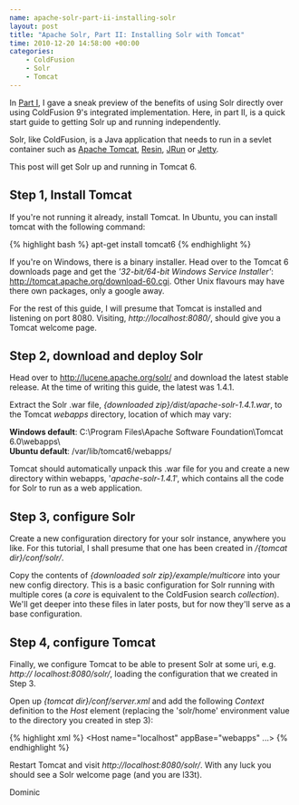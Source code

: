 ```yaml
--- 
name: apache-solr-part-ii-installing-solr
layout: post
title: "Apache Solr, Part II: Installing Solr with Tomcat"
time: 2010-12-20 14:58:00 +00:00
categories:
    - ColdFusion
    - Solr
    - Tomcat
---
```


In <a href="/2010/12/apache-solr-or-departing-from-confines.html">Part I</a>, I gave a sneak preview of the benefits of using Solr directly over using ColdFusion 9's integrated implementation. Here, in part II, is a quick start guide to getting Solr up and running independently.<!--more-->

Solr, like ColdFusion, is a Java application that needs to run in a sevlet container such as <a href="http://tomcat.apache.org/">Apache Tomcat</a>, <a href="http://www.caucho.com/">Resin</a>, <a href="http://www.adobe.com/products/jrun/">JRun</a> or <a href="http://jetty.codehaus.org/jetty/">Jetty</a>.

This post will get Solr up and running in Tomcat 6.

Step 1, Install Tomcat
----------------------

If you're not running it already, install Tomcat. In Ubuntu, you can install tomcat with the following command:

{% highlight bash %}
apt-get install tomcat6
{% endhighlight %}

If you're on Windows, there is a binary installer. Head over to the Tomcat 6 downloads page and get the *'32-bit/64-bit Windows Service Installer'*:
<a href="http://tomcat.apache.org/download-60.cgi">http://tomcat.apache.org/download-60.cgi</a>. Other Unix flavours may have there own packages, only a google away.

For the rest of this guide, I will presume that Tomcat is installed and listening on port 8080. Visiting, *http://localhost:8080/*, should give you a Tomcat welcome page.

Step 2, download and deploy Solr
--------------------------------

Head over to <http://lucene.apache.org/solr/> and download the latest stable release. At the time of writing this guide, the latest was 1.4.1.

Extract the Solr .war file, *{downloaded zip}/dist/apache-solr-1.4.1.war*, to the Tomcat *webapps* directory, location of which may vary:

**Windows default**: C:\Program Files\Apache Software Foundation\Tomcat 6.0\webapps\  
**Ubuntu default**: /var/lib/tomcat6/webapps/

Tomcat should automatically unpack this .war file for you and create a new directory within webapps, '*apache-solr-1.4.1*', which contains all the code for Solr to run as a web application.

Step 3, configure Solr
----------------------

Create a new configuration directory for your solr instance, anywhere you like. For this tutorial, I shall presume that one has been created in */{tomcat dir}/conf/solr/*.

Copy the contents of *{downloaded solr zip}/example/multicore* into your new config directory. This is a basic configuration for Solr running with multiple cores (a *core* is equivalent to the ColdFusion search *collection*). We'll get deeper into these files in later posts, but for now they'll serve as a base configuration.

Step 4, configure Tomcat
------------------------

Finally, we configure Tomcat to be able to present Solr at some uri, e.g. *http:// localhost:8080/solr/*, loading the configuration that we created in Step 3.

Open up *{tomcat dir}/conf/server.xml* and add the following *Context* definition to the *Host* element (replacing the 'solr/home' environment value to the directory you created in step 3):

{% highlight xml %}
<Host name="localhost" appBase="webapps" ...>
	<Context path="/solr" docBase="apache-solr-1.4.1">
		<Environment name="solr/home" type="java.lang.String" value="/var/lib/tomcat6/conf/solr" override="true" />
	</Context>
</Host>
{% endhighlight %}

Restart Tomcat and visit *http://localhost:8080/solr/*. With any luck you should see a Solr welcome page (and you are l33t).

Dominic
